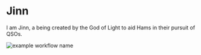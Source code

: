 # Jinn
I am Jinn, a being created by the God of Light to aid Hams in their pursuit of QSOs.

![example workflow name](https://github.com/hurui200320/Jinn/workflows/CI%20with%20Gradle/badge.svg)